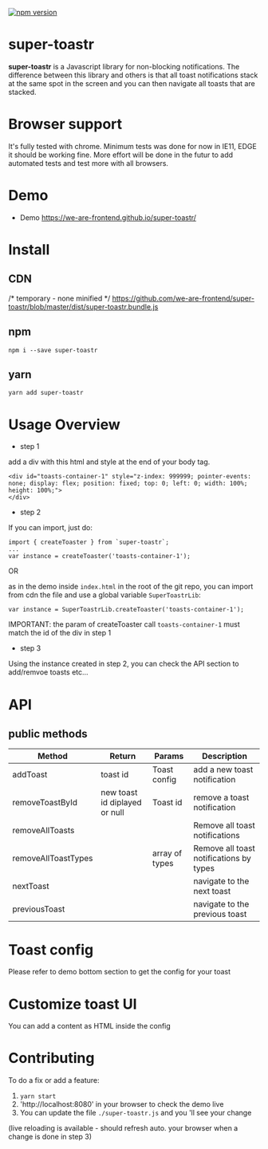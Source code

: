 [![npm version](https://badge.fury.io/js/super-toastr.svg)](https://www.npmjs.com/package/super-toastr)

# super-toastr
**super-toastr** is a Javascript library for non-blocking notifications.
The difference between this library and others is that all toast notifications 
stack at the same spot in the screen and you can then navigate all toasts that are stacked.

# Browser support
It's fully tested with chrome. Minimum tests was done for now in IE11, EDGE it should be working fine.
More effort will be done in the futur to add automated tests and test more with all browsers.

# Demo
- Demo https://we-are-frontend.github.io/super-toastr/

# Install

## CDN
/* temporary - none minified */
https://github.com/we-are-frontend/super-toastr/blob/master/dist/super-toastr.bundle.js

## npm
```
npm i --save super-toastr
```

## yarn
```
yarn add super-toastr
```

# Usage Overview
- step 1

add a div with this html and style at the end of your body tag.
```
<div id="toasts-container-1" style="z-index: 999999; pointer-events: none; display: flex; position: fixed; top: 0; left: 0; width: 100%; height: 100%;">
</div>
```

- step 2

If you can import, just do:
```
import { createToaster } from `super-toastr`;
...
var instance = createToaster('toasts-container-1');
```

OR 

as in the demo inside `index.html` in the root of the git repo, you can import from cdn the file and use a global variable `SuperToastrLib`: 

```
var instance = SuperToastrLib.createToaster('toasts-container-1');
```

IMPORTANT: the param of createToaster call `toasts-container-1` must match the id of the div in step 1

- step 3

Using the instance created in step 2, you can check the API section to add/remvoe toasts etc...

# API

## public methods

| Method            | Return                         | Params           | Description                                                                                                                                     |
| ----------------- | ------------------------------ | ----------------- | ----------------------------------------------------------------------------------------------------------------------------------------------- |
| addToast          | toast id                      | Toast config             | add a new toast notification                                |                                                                                                                     |
| removeToastById   | new toast id diplayed or null                         | Toast id              | remove a toast notification                                                                                                             |
| removeAllToasts   |                          |               | Remove all toast notifications                                                                                                    |
| removeAllToastTypes   |                          |     array of types          | Remove all toast notifications by types                                                                                                |
| nextToast         |                                |                   | navigate to the next toast     
| previousToast     |                                |                   | navigate to the previous toast   

# Toast config 
Please refer to demo bottom section to get the config for your toast

# Customize toast UI
You can add a content as HTML inside the config

# Contributing
To do a fix or add a feature:
1. ``` yarn start ```
2. 'http://localhost:8080' in your browser to check the demo live
3. You can update the file `./super-toastr.js` and  you 'll see your change 

(live reloading is available - should refresh auto. your browser when a change is done in step 3)

